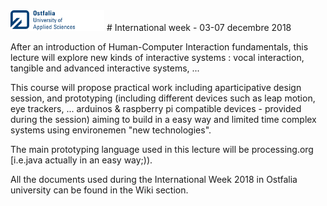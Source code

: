 <img src="https://github.com/truillet/international/blob/master/ostfalia/logo/ostfalia.png" width=150>
# International week - 03-07 decembre 2018

After an introduction of Human-Computer Interaction fundamentals, this lecture will explore new kinds of interactive systems : vocal interaction, tangible and advanced interactive systems, ...

This course will propose practical work including aparticipative design session, and prototyping (including different devices such as leap motion, eye trackers, ... arduinos & raspberry pi compatible devices - provided during the session) aiming to build in a easy way and limited time complex systems using environemen "new technologies".

The main prototyping language used in this lecture will be processing.org [i.e.java actually in an easy way;)).

All the documents used during the International Week 2018 in Ostfalia university can be found in the Wiki section.
